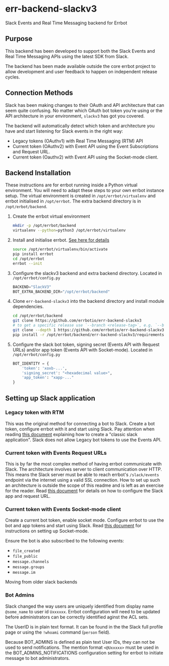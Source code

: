 # err-backend-slackv3

Slack Events and Real Time Messaging backend for Errbot

## Purpose

This backend has been developed to support both the Slack Events and Real Time Messaging APIs using the latest SDK from Slack.

The backend has been made available outside the core errbot project to allow development and user feedback to happen on independent release cycles.

## Connection Methods

Slack has been making changes to their OAuth and API architecture that can seem quite confusing.
No matter which OAuth bot token you're using or the API architecture in your environment, `slackv3` has got you covered.

The backend will automatically detect which token and architecture you have and start listening for Slack events in the right way:

- Legacy tokens (OAuthv1) with Real Time Messaging (RTM) API
- Current token (OAuthv2) with Event API using the Event Subscriptions and Request URL.
- Current token (Oauthv2) with Event API using the Socket-mode client.

## Backend Installation

These instructions are for errbot running inside a Python virtual environment.  You will need to adapt these steps to your own errbot instance setup.
The virtual environment is created in `/opt/errbot/virtualenv` and errbot initialised in `/opt/errbot`.  The extra backend directory is in `/opt/erbot/backend`.

1. Create the errbot virtual environment

    ```bash
    mkdir -p /opt/errbot/backend
    virtualenv --python=python3 /opt/errbot/virtualenv
    ```

2. Install and initialise errbot. [See here for details](https://errbot.readthedocs.io/en/latest/user_guide/setup.html)

    ```bash
    source /opt/errbot/virtualenv/bin/activate
    pip install errbot
    cd /opt/errbot
    errbot --init
    ```

3. Configure the slackv3 backend and extra backend directory.  Located in `/opt/errbot/config.py`

    ```python
    BACKEND="SlackV3"
    BOT_EXTRA_BACKEND_DIR="/opt/errbot/backend"
    ```

4. Clone `err-backend-slackv3` into the backend directory and install module dependencies.

    ```bash
    cd /opt/errbot/backend
    git clone https://github.com/errbotio/err-backend-slackv3
    # to get a specific release use `--branch <release-tag>`, e.g. `--branch v0.1.0`
    git clone --depth 1 https://github.com/errbotio/err-backend-slackv3
    pip install -r /opt/errbot/backend/err-backend-slackv3/requirements.txt
    ```

5. Configure the slack bot token, signing secret (Events API with Request URLs) and/or app token (Events API with Socket-mode).  Located in `/opt/errbot/config.py`

    ```python
    BOT_IDENTITY = {
        'token': 'xoxb-...',
        'signing_secret': "<hexadecimal value>",
        'app_token': "xapp-..."
    }
    ```

## Setting up Slack application

### Legacy token with RTM

This was the original method for connecting a bot to Slack.  Create a bot token, configure errbot with it and start using Slack.
Pay attention when reading [this document](https://github.com/slackapi/python-slack-sdk/blob/main/docs-src/real_time_messaging.rst) explaining how to create a "classic slack application".  Slack does not allow Legacy bot tokens to use the Events API.

### Current token with Events Request URLs

This is by far the most complex method of having errbot communicate with Slack.  The architecture involves server to client communication over HTTP.  This means the Slack server must be able to reach errbot's `/slack/events` endpoint via the internet using a valid SSL connection.
How to set up such an architecture is outside the scope of this readme and is left as an exercise for the reader.  Read [this document](https://github.com/slackapi/python-slack-events-api) for details on how to configure the Slack app and request URL.

### Current token with Events Socket-mode client

Create a current bot token, enable socket mode.  Configure errbot to use the bot and app tokens and start using Slack.
Read [this document](https://github.com/slackapi/python-slack-sdk/blob/main/docs-src/socket-mode/index.rst) for instructions on setting up Socket-mode.

Ensure the bot is also subscribed to the following events:

- `file_created`
- `file_public`
- `message.channels`
- `message.groups`
- `message.im`

Moving from older slack backends

### Bot Admins
Slack changed the way users are uniquely identified from display name `@some_name` to user id `Uxxxxxx`.
Errbot configuration will need to be updated before administrators can be correctly identified aginst
the ACL sets.

The UserID is in plain text format.  It can be found in the the Slack full profile page or using the `!whoami` command (`person` field).

Because BOT_ADMINS is defined as plain text User IDs, they can not be used to send notifications.  The mention format
`<@Uxxxxx>` must be used in the BOT_ADMINS_NOTIFICATIONS configuration setting for errbot to initiate message to bot administrators.
